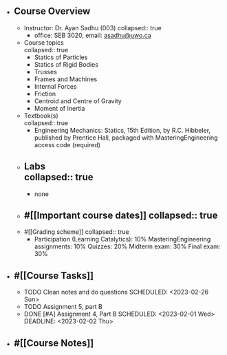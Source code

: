 - ## Course Overview
	- Instructor: Dr. Ayan Sadhu (003)
	  collapsed:: true
		- office: SEB 3020, email: asadhu@uwo.ca
	- Course topics  
	  collapsed:: true
		- Statics of Particles
		- Statics of Rigid Bodies
		- Trusses
		- Frames and Machines
		- Internal Forces
		- Friction
		- Centroid and Centre of Gravity
		- Moment of Inertia
	- Textbook(s)  
	  collapsed:: true
		- Engineering Mechanics: Statics, 15th Edition, by R.C. Hibbeler, published by Prentice Hall,
		  packaged with MasteringEngineering access code (required)
	- Labs  
	  collapsed:: true
		-
		- none
	- #[[Important course dates]]
	  collapsed:: true
		-
	- #[[Grading scheme]]
	  collapsed:: true
		- Participation (Learning Catalytics): 10%
		  MasteringEngineering assignments: 10%
		  Quizzes: 20%
		  Midterm exam: 30%
		  Final exam: 30%
- ## #[[Course Tasks]]
	- TODO Clean notes and do questions
	  SCHEDULED: <2023-02-26 Sun>
	- TODO Assignment 5, part B
	- DONE [#A] Assignment 4, Part B
	  SCHEDULED: <2023-02-01 Wed>
	  DEADLINE: <2023-02-02 Thu>
- ## #[[Course Notes]]